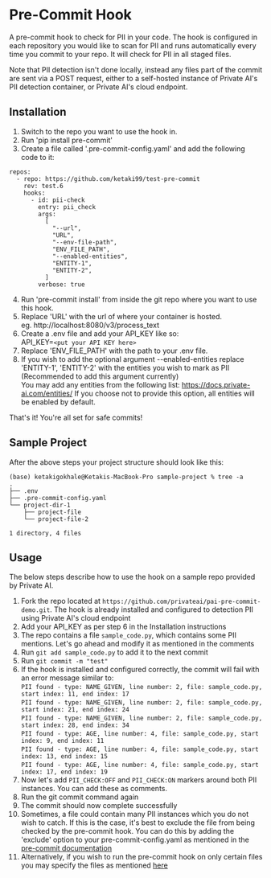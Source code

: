 # Pre-Commit Hook

A pre-commit hook to check for PII in your code. The hook is configured in each repository you would like to scan for PII and runs automatically every time you commit to your repo. It will check for PII in all staged files.

Note that PII detection isn't done locally, instead any files part of the commit are sent via a POST request, either to a self-hosted instance of Private AI's PII detection container, or Private AI's cloud endpoint.

## Installation 

1. Switch to the repo you want to use the hook in.
2. Run 'pip install pre-commit'
3. Create a file called '.pre-commit-config.yaml' and add the following code to it:

```
repos:
  - repo: https://github.com/ketaki99/test-pre-commit
    rev: test.6
    hooks:
      - id: pii-check
        entry: pii_check
        args:
          [
            "--url",
            "URL",
            "--env-file-path",
            "ENV_FILE_PATH",
            "--enabled-entities",
            "ENTITY-1",
            "ENTITY-2",
          ]
        verbose: true

```
4. Run 'pre-commit install' from inside the git repo where you want to use this hook.
5. Replace 'URL' with the url of where your container is hosted.\
   eg. http://localhost:8080/v3/process_text
6. Create a .env file and add your API_KEY like so:\
    API_KEY=`<put your API KEY here>`
7. Replace 'ENV_FILE_PATH' with the path to your .env file.
8. If you wish to add the optional argument --enabled-entities replace 'ENTITY-1', 'ENTITY-2' with the entities you wish to mark as PII
    (Recommended to add this argument currently)\
    You may add any entities from the following list: https://docs.private-ai.com/entities/ 
   If you choose not to provide this option, all entities will be enabled by default. 

That's it! You're all set for safe commits!

## Sample Project 

After the above steps your project structure should look like this:
```
(base) ketakigokhale@Ketakis-MacBook-Pro sample-project % tree -a
.
├── .env
├── .pre-commit-config.yaml
└── project-dir-1
    ├── project-file
    └── project-file-2

1 directory, 4 files
```


## Usage

The below steps describe how to use the hook on a sample repo provided by Private AI.

1. Fork the repo located at `https://github.com/privateai/pai-pre-commit-demo.git`. The hook is already installed and configured to detection PII using Private AI's cloud endpoint
2. Add your API_KEY as per step 6 in the Installation instructions
2. The repo contains a file `sample_code.py`, which contains some PII mentions. Let's go ahead and modify it as mentioned in the comments
3. Run `git add sample_code.py` to add it to the next commit
4. Run `git commit -m "test"`
5. If the hook is installed and configured correctly, the commit will fail with an error message similar to:\
    `PII found - type: NAME_GIVEN, line number: 2, file: sample_code.py, start index: 11, end index: 17` \
    `PII found - type: NAME_GIVEN, line number: 2, file: sample_code.py, start index: 21, end index: 24` \
    `PII found - type: NAME_GIVEN, line number: 2, file: sample_code.py, start index: 28, end index: 34` \
    `PII found - type: AGE, line number: 4, file: sample_code.py, start index: 9, end index: 11` \
    `PII found - type: AGE, line number: 4, file: sample_code.py, start index: 13, end index: 15` \
    `PII found - type: AGE, line number: 4, file: sample_code.py, start index: 17, end index: 19` 
6. Now let's add `PII_CHECK:OFF` and `PII_CHECK:ON` markers around both PII instances. You can add these as comments.
7. Run the git commit command again
8. The commit should now complete successfully
9. Sometimes, a file could contain many PII instances which you do not wish to catch. If this is the case, it's best to exclude the file from being checked by the pre-commit hook. You can do this by adding the 'exclude' option to your pre-commit-config.yaml as mentioned in the [pre-commit documentation](https://pre-commit.com/#config-exclude)
10. Alternatively, if you wish to run the pre-commit hook on only certain files you may specify the files as mentioned [here](https://pre-commit.com/#config-files)